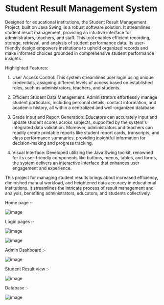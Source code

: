  # Student Result Management System

Designed for educational institutions, the Student Result Management Project, built on Java Swing, is a robust software solution. It streamlines student result management, providing an intuitive interface for administrators, teachers, and staff. This tool enables efficient recording, storage, retrieval, and analysis of student performance data. Its user-friendly design empowers institutions to uphold organized records and make informed choices grounded in comprehensive student performance insights.

Highlighted Features:

1. User Access Control: This system streamlines user login using unique credentials, assigning different levels of access based on established roles, such as administrators, teachers, and students.

2. Efficient Student Data Management: Administrators effortlessly manage student particulars, including personal details, contact information, and academic history, all within a centralized and well-organized database.

3. Grade Input and Report Generation: Educators can accurately input and update student scores across subjects, supported by the system's integrated data validation. Moreover, administrators and teachers can readily create printable reports like student report cards, transcripts, and class performance summaries, providing insightful information for decision-making and progress tracking.

4. Visual Interface: Developed utilizing the Java Swing toolkit, renowned for its user-friendly components like buttons, menus, tables, and forms, the system delivers an interactive interface that enhances user engagement and experience.

This project for managing student results brings about increased efficiency, diminished manual workload, and heightened data accuracy in educational institutions. It streamlines the intricate process of result management and analysis, benefiting administrators, educators, and students collectively.

Home page :-

![image](https://github.com/user-attachments/assets/c113a88a-cd8d-4310-8f47-1696de466e4e)

Login pages :-

![image](https://github.com/user-attachments/assets/185a6c5d-66ad-4dab-9da5-c525e19c3618)

![image](https://github.com/user-attachments/assets/b872b24d-6ee5-459f-b99f-e7249503f01b)

Admin Dashboard :-

![image](https://github.com/user-attachments/assets/1e614899-3e54-4632-bc50-044a08073e5a)

Student Result view :-

![image](https://github.com/user-attachments/assets/edd1730a-f939-4c85-abab-036007b7969f)

Database :-

![image](https://github.com/user-attachments/assets/34ea056b-0686-4ed6-9629-dcd0fd8f9adc)








